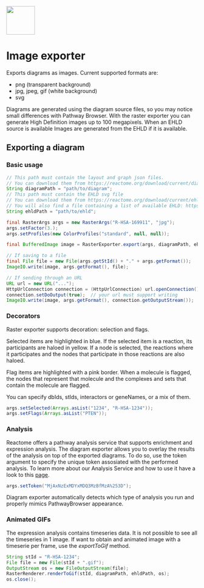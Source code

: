 [<img src=https://user-images.githubusercontent.com/6883670/31999264-976dfb86-b98a-11e7-9432-0316345a72ea.png height=75 />](https://reactome.org)

# Image exporter
Exports diagrams as images. Current supported formats are:

* png (transparent background)
* jpg, jpeg, gif (white background)
* svg

Diagrams are generated using the diagram source files, so you may notice small differences with Pathway Browser. With the raster exporter you can generate High Definition images up to 100 megapixels.
When an EHLD source is available
Images are generated from the EHLD if it is available.

## Exporting a diagram

### Basic usage
```java
// This path must contain the layout and graph json files.
// You can download them from https://reactome.org/download/current/diagram/
String diagramPath = "path/to/diagram";
// This path must contain the EHLD svg file
// You can download them from https://reactome.org/download/current/ehld/
// You will also find a file containing a list of available EHLD: https://reactome.org/download/current/ehld/svgsummary.txt
String ehldPath = "path/to/ehld";

final RasterArgs args = new RasterArgs("R-HSA-169911", "jpg");
args.setFactor(3.);
args.setProfiles(new ColorProfiles("standard", null, null));

final BufferedImage image = RasterExporter.export(args, diagramPath, ehldPath);

// If saving to a file
final File file = new File(args.getStId() + "." + args.getFormat());
ImageIO.write(image, args.getFormat(), file);

// If sending through an URL
URL url = new URL("...");
HttpUrlConnection connection = (HttpUrlConnection) url.openConnection();
connection.setDoOutput(true);  // your url must support writing
ImageIO.write(image, args.getFormat(), connection.getOutputStream());    

```

### Decorators
Raster exporter supports decoration: selection and flags.

Selected items are highlighted in blue. If the selected item is a reaction, its participants are haloed in yellow. If a node is selected, the reactions where it participates and the nodes that participate in those reactions are also haloed.

Flag items are highlighted with a pink border. When a molecule is flagged, the nodes that represent that molecule and the complexes and sets that contain the molecule are flagged.

You can specify dbIds, stIds, interactors or geneNames, or a mix of them.

```java
args.setSelected(Arrays.asList("1234", "R-HSA-1234"));
args.setFlags(Arrays.asList("PTEN"));
```

### Analysis
Reactome offers a pathway analysis service that supports enrichment and expression analysis. The diagram exporter allows you to overlay the results of the analysis on top of the exported diagrams. To do so, use the token argument to specify the unique token assosiated with the performed analysis. To learn more about our Analysis Service and how to use it have a look to this [page](https://reactomere.org/dev/analysis).
```java
args.setToken("MjAxNzExMDYxMDQ3MzBfMzA%253D");
```
Diagram exporter automatically detects which type of analysis you run and properly mimics PathwayBrowser appearance.

### Animated GIFs
The expression analysis contains timeseries data. It is not possible to see all the timeseries in 1 image. If want to obtain and animated image with a timeserie per frame, use the *exportToGif* method.
```java
String stId = "R-HSA-1234";
File file = new File(stId + ".gif");
OutputStream os = new FileOutputStream(file);
RasterRenderer.renderToGif(stId, diagramPath, ehldPath, os);
os.close();
```
